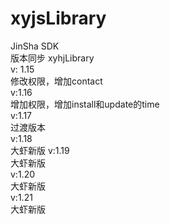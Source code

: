 # xyjsLibrary  
JinSha SDK  
版本同步 xyhjLibrary  
v: 1.15  
修改权限，增加contact  
v:1.16  
增加权限，增加install和update的time  
v:1.17  
过渡版本  
v:1.18  
大虾新版
v:1.19  
大虾新版  
v:1.20  
大虾新版  
v:1.21  
大虾新版



